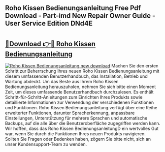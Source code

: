 ## Roho Kissen Bedienungsanleitung Free Pdf Download - Part-imd New Repair Owner Guide - User Service Edition DNd4E

# <h2><a href="http://df19z8e.blite.top/?on=Roho+Kissen+Bedienungsanleitung">🔗Download 👉🔴 Roho Kissen Bedienungsanleitung</a></h2>

[![Roho Kissen Bedienungsanleitung new download](https://i.imgur.com/lujVjoI.png)](http://df19z8e.blite.top/?on=Roho+Kissen+Bedienungsanleitung)
Machen Sie den ersten Schritt zur Beherrschung Ihres neuen Roho Kissen Bedienungsanleitung mit diesem umfassenden Benutzerhandbuch, das Installation, Betrieb und Wartung abdeckt. Um das Beste aus Ihrem Roho Kissen Bedienungsanleitung herauszuholen, nehmen Sie sich bitte einen Moment Zeit, um dieses umfassende Benutzerhandbuch durchzulesen. Es enthält Schritt-für-Schritt-Anleitungen zum Einrichten Ihres Produkts sowie detaillierte Informationen zur Verwendung der verschiedenen Funktionen und Funktionen. Roho Kissen Bedienungsanleitung verfügt über eine Reihe erweiterter Funktionen, darunter Spracherkennung, anpassbare Einstellungen, Unterstützung für mehrere Sprachen und automatische Backups, auf die alle über die Benutzeroberfläche zugegriffen werden kann. Wir hoffen, dass das Roho Kissen BedienungsanleitungD ein wertvolles Gut war, wenn Sie durch die Funktionen Ihres neuen Produkts navigieren. Sollten Sie Fragen oder Bedenken haben, zögern Sie bitte nicht, sich an unser Kundensupport-Team zu wenden.
